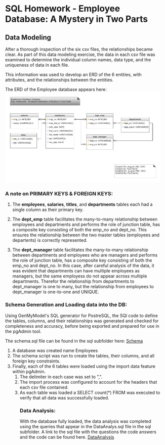 # SQL Homework - Employee Database: A Mystery in Two Parts

## Data Modeling

After a thorough inspection of the six csv files, the relationships became clear.  As part of this data modeling exercise,
the data in each csv file was examined to determine the individual column names, data type, and the uniqueness of data in each file.

This information was used to develop an ERD of the 6 entities, with attributes, and the relationships between the entities.

The ERD of the Employee database appears here:
![EmployeesDBDatabaseDiagram](EmployeeSQL/datadiagram/EmployeesDBDatabaseDiagram.png)

### A note on PRIMARY KEYS & FOREIGN KEYS:
    
1. The **employees**, **salaries**, **titles**, and **departments** tables each had a single column as their primary key.  

2. The **dept_emp** table facilitates the many-to-many relationship between employees and departments and performs the role of junction table, has a composite key consisting of both the emp_no and dept_no.  This ensures the relationship between the two master tables (employees and departents) is correctly represented.
   
3. The **dept_manager** table facilitates the many-to-many relationship between departments and employees who are managers and performs the role of junction table, has a composite key consisting of both the emp_no and dept_no.  In this case, after careful analysis of the data, it was evident that departments can have multiple employees as managers, but the same employess do not appear across multiple departments. Therefor the relationship from departments to dept_manager is one to many, but the relationship from employees to dept_manager is one-to-one and UNIQUE.


### Schema Generation and Loading data into the DB:

Using GenMyModel's SQL generator for PostreSQL, the SQl code to define the tables, columns, and their relationships was generated and checked for completeness and accuracy, before being exported and prepared for use in the pgAdmin tool.  

The schema.sql file can be found in the sql subfolder here: 
[Schema](EmployeeSQL/sql/schema.sql)

1. A database was created name Employees
2. The schema script was run to create the tables, their columns, and all foreign key constraints.
3. Finally, each of the 6 tables were loaded using the import data feature within pgAdmin.  
   1. The delimiter in each case was set to ",".
   2. The import process was configured to account for the headers that each csv file contained.
   3. As each table was loaded a SELECT count(*) FROM <table name> was executed to verify that all data was successfully loaded.


### Data Analysis:
With the database fully loaded, the data analysis was completed using the queries that appear in the DataAnalys.sql file in the sql subfolder. A link to the sql file with the questions the code answers and the code can be found here.
[DataAnalysis](EmployeeSQL/sql/DataAnalysis.sql)